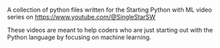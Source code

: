 A collection of python files written for the Starting Python with ML video series on https://www.youtube.com/@SingleStarSW

These videos are meant to help coders who are just starting out with the Python language by focusing on machine learning.
